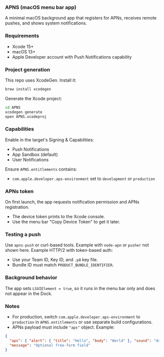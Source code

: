 ### APNS (macOS menu bar app)

A minimal macOS background app that registers for APNs, receives remote pushes, and shows system notifications.

### Requirements
- Xcode 15+
- macOS 13+
- Apple Developer account with Push Notifications capability

### Project generation
This repo uses XcodeGen. Install it:

```bash
brew install xcodegen
```

Generate the Xcode project:

```bash
cd APNS
xcodegen generate
open APNS.xcodeproj
```

### Capabilities
Enable in the target's Signing & Capabilities:
- Push Notifications
- App Sandbox (default)
- User Notifications

Ensure `APNS.entitlements` contains:
- `com.apple.developer.aps-environment` set to `development` or `production`

### APNs token
On first launch, the app requests notification permission and APNs registration.
- The device token prints to the Xcode console.
- Use the menu bar "Copy Device Token" to get it later.

### Testing a push
Use `apns-push` or curl-based tools. Example with `node-apn` or `pusher` not shown here. Example HTTP/2 with token-based auth:

- Use your Team ID, Key ID, and `.p8` key file.
- Bundle ID must match `PRODUCT_BUNDLE_IDENTIFIER`.

### Background behavior
The app sets `LSUIElement = true`, so it runs in the menu bar only and does not appear in the Dock.

### Notes
- For production, switch `com.apple.developer.aps-environment` to `production` in `APNS.entitlements` or use separate build configurations.
- APNs payload must include `"aps"` object. Example:

```json
{
  "aps": { "alert": { "title": "Hello", "body": "World" }, "sound": "default" },
  "message": "Optional free-form field"
}
``` 